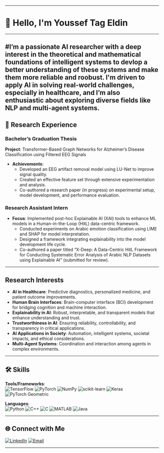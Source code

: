 
---

# 👋 Hello, I'm Youssef Tag Eldin

------
#I’m a passionate AI researcher with a deep interest in the theoretical and mathematical foundations of intelligent systems to devlop a better understanding of these systems and make them more reliable and roobust. I'm driven to apply AI in solving real-world challenges, especially in healthcare, and I’m also enthusiastic about exploring diverse fields like NLP and multi-agent systems.
---

## 🔬 Research Experience

### Bachelor’s Graduation Thesis
**Project**: Transformer-Based Graph Networks for Alzheimer’s Disease Classification using Filtered EEG Signals  
- **Achievements**:
  - Developed an EEG artifact removal model using LU-Net to improve signal quality.
  - Created an effective feature set through extensive experimentation and analysis.
  - Co-authored a research paper (in progress) on experimental setup, model development, and performance evaluation.

### Research Assistant Intern
- **Focus**: Implemented post-hoc Explainable AI (XAI) tools to enhance ML models in a Human-in-the-Loop (HitL) data-centric framework.
  - Conducted experiments on Arabic emotion classification using LIME and SHAP for model interpretation.
  - Designed a framework integrating explainability into the model development life cycle.
  - Co-authored a paper titled “X-Deep: A Data-Centric HitL Framework for Conducting Systematic Error Analysis of Arabic NLP Datasets using Explainable AI” (submitted for review).

---

##  Research Interests
- **AI in Healthcare**: Predictive diagnostics, personalized medicine, and patient outcome improvements.
- **Human Brain Interfaces**: Brain-computer interface (BCI) development for bridging cognition and machine interaction.
- **Explainability in AI**: Robust, interpretable, and transparent models that enhance understanding and trust.
- **Trustworthiness in AI**: Ensuring reliability, controllability, and transparency in critical applications.
- **AI Applications in Society**: Automation, intelligent systems, societal impacts, and ethical considerations.
- **Multi-Agent Systems**: Coordination and interaction among agents in complex environments.

---

## 🛠 Skills

**Tools/Frameworks**:  
![TensorFlow](https://img.shields.io/badge/TensorFlow-FF6F00?style=for-the-badge&logo=tensorflow&logoColor=white)
![PyTorch](https://img.shields.io/badge/PyTorch-EE4C2C?style=for-the-badge&logo=pytorch&logoColor=white)
![NumPy](https://img.shields.io/badge/NumPy-013243?style=for-the-badge&logo=numpy&logoColor=white)
![scikit-learn](https://img.shields.io/badge/scikit--learn-F7931E?style=for-the-badge&logo=scikit-learn&logoColor=white)
![Keras](https://img.shields.io/badge/Keras-D00000?style=for-the-badge&logo=keras&logoColor=white)
![PyTorch Geometric](https://img.shields.io/badge/PyTorch_Geometric-007acc?style=for-the-badge&logo=PyTorch-Geometric&logoColor=white)

**Languages**:  
![Python](https://img.shields.io/badge/Python-3670A0?style=for-the-badge&logo=python&logoColor=ffdd54)
![C++](https://img.shields.io/badge/C++-00599C?style=for-the-badge&logo=cplusplus&logoColor=white)
![C](https://img.shields.io/badge/C-00599C?style=for-the-badge&logo=c&logoColor=white)
![MATLAB](https://img.shields.io/badge/MATLAB-0076A8?style=for-the-badge&logo=mathworks&logoColor=white)
![Java](https://img.shields.io/badge/Java-007396?style=for-the-badge&logo=java&logoColor=white)


---

## 🌐 Connect with Me
[![LinkedIn](https://img.shields.io/badge/LinkedIn-0077B5?style=for-the-badge&logo=linkedin&logoColor=white)](https://linkedin.com/in/your-link)
[![Email](https://img.shields.io/badge/Email-D14836?style=for-the-badge&logo=gmail&logoColor=white)](mailto:yosftag2000@gmail.com)

---
